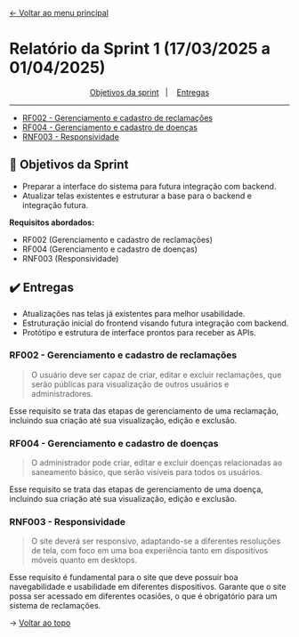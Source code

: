 [<- Voltar ao menu principal](https://github.com/MathGueff/saneasp-documentation)

<span id="topo">

# Relatório da Sprint 1 (17/03/2025 a 01/04/2025)

<p align="center">
    <a href="#objetivos">Objetivos da sprint</a> &nbsp |&nbsp &nbsp
    <a href="#entregas">Entregas</a> 
    <hr>
    <ul>
        <a href="#RF002"><li>RF002 - Gerenciamento e cadastro de reclamações</li></a>
        <a href="#RF004"><li>RF004 - Gerenciamento e cadastro de doenças</li></a>
        <a href="#RNF003"><li>RNF003 - Responsividade</li></a>
    </ul>
</p>

<span id="objetivos">

## 🎯 Objetivos da Sprint

- Preparar a interface do sistema para futura integração com backend.  
- Atualizar telas existentes e estruturar a base para o backend e integração futura.

**Requisitos abordados:**

- RF002 (Gerenciamento e cadastro de reclamações)  
- RF004 (Gerenciamento e cadastro de doenças)  
- RNF003 (Responsividade)

<span id="entregas">

## ✔️ Entregas

- Atualizações nas telas já existentes para melhor usabilidade.  
- Estruturação inicial do frontend visando futura integração com backend.  
- Protótipo e estrutura de interface prontos para receber as APIs.

<span id="RF002">

### RF002 - Gerenciamento e cadastro de reclamações

> O usuário deve ser capaz de criar, editar e excluir reclamações, que serão públicas para visualização de outros usuários e administradores.

Esse requisito se trata das etapas de gerenciamento de uma reclamação, incluindo sua criação até sua visualização, edição e exclusão.

<span id="RF004">

### RF004 - Gerenciamento e cadastro de doenças

> O administrador pode criar, editar e excluir doenças relacionadas ao saneamento básico, que serão visíveis para todos os usuários.

Esse requisito se trata das etapas de gerenciamento de uma doença, incluindo sua criação até sua visualização, edição e exclusão.

<span id="RNF003">

### RNF003 - Responsividade

> O site deverá ser responsivo, adaptando-se a diferentes resoluções de tela, com foco em uma boa experiência tanto em dispositivos móveis quanto em desktops.

Esse requisito é fundamental para o site que deve possuir boa navegabilidade e usabilidade em diferentes dispositivos. Garante que o site possa ser acessado em diferentes ocasiões, o que é obrigatório para um sistema de reclamações.

→ [Voltar ao topo](#topo)


